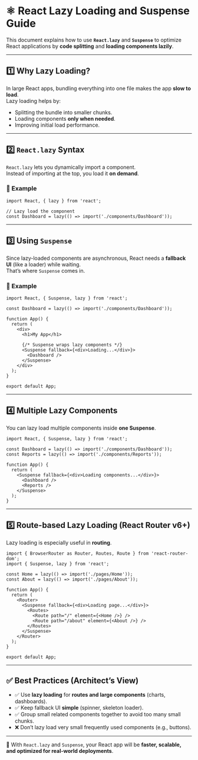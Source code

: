 
# ⚛️ React Lazy Loading and Suspense Guide

This document explains how to use **`React.lazy`** and **`Suspense`** to optimize React applications by **code splitting** and **loading components lazily**.

---

## 1️⃣ Why Lazy Loading?

In large React apps, bundling everything into one file makes the app **slow to load**.  
Lazy loading helps by:
- Splitting the bundle into smaller chunks.
- Loading components **only when needed**.
- Improving initial load performance.

---

## 2️⃣ `React.lazy` Syntax

`React.lazy` lets you dynamically import a component.  
Instead of importing at the top, you load it **on demand**.

### 📝 Example
```tsx
import React, { lazy } from 'react';

// Lazy load the component
const Dashboard = lazy(() => import('./components/Dashboard'));
```

---

## 3️⃣ Using `Suspense`

Since lazy-loaded components are asynchronous, React needs a **fallback UI** (like a loader) while waiting.  
That’s where `Suspense` comes in.

### 📝 Example
```tsx
import React, { Suspense, lazy } from 'react';

const Dashboard = lazy(() => import('./components/Dashboard'));

function App() {
  return (
    <div>
      <h1>My App</h1>

      {/* Suspense wraps lazy components */}
      <Suspense fallback={<div>Loading...</div>}>
        <Dashboard />
      </Suspense>
    </div>
  );
}

export default App;
```

---

## 4️⃣ Multiple Lazy Components

You can lazy load multiple components inside **one Suspense**.

```tsx
import React, { Suspense, lazy } from 'react';

const Dashboard = lazy(() => import('./components/Dashboard'));
const Reports = lazy(() => import('./components/Reports'));

function App() {
  return (
    <Suspense fallback={<div>Loading components...</div>}>
      <Dashboard />
      <Reports />
    </Suspense>
  );
}
```

---

## 5️⃣ Route-based Lazy Loading (React Router v6+)

Lazy loading is especially useful in **routing**.

```tsx
import { BrowserRouter as Router, Routes, Route } from 'react-router-dom';
import { Suspense, lazy } from 'react';

const Home = lazy(() => import('./pages/Home'));
const About = lazy(() => import('./pages/About'));

function App() {
  return (
    <Router>
      <Suspense fallback={<div>Loading page...</div>}>
        <Routes>
          <Route path="/" element={<Home />} />
          <Route path="/about" element={<About />} />
        </Routes>
      </Suspense>
    </Router>
  );
}

export default App;
```

---

## ✅ Best Practices (Architect’s View)

- ✅ Use **lazy loading** for **routes and large components** (charts, dashboards).  
- ✅ Keep fallback UI **simple** (spinner, skeleton loader).  
- ✅ Group small related components together to avoid too many small chunks.  
- ❌ Don’t lazy load very small frequently used components (e.g., buttons).  

---

🚀 With `React.lazy` and `Suspense`, your React app will be **faster, scalable, and optimized for real-world deployments**.
